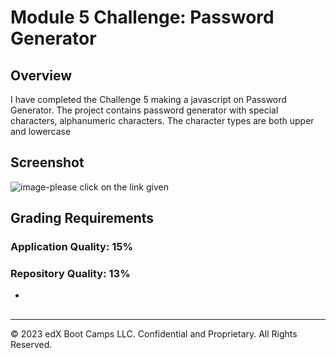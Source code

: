 # Module 5 Challenge: Password Generator

## Overview

I have completed the Challenge 5 making a javascript on Password Generator. The project contains password generator with special characters, alphanumeric characters. The character types are both upper and lowercase


## Screenshot
![image](https://github.com/maitradebasis/Password-Generator/assets/150193426/fa9dde5d-ae95-4072-a960-b8060ae6c583)-please click on the link given




## Grading Requirements


### 

### 

### Application Quality: 15%



### Repository Quality: 13%

* 


## 


---

© 2023 edX Boot Camps LLC. Confidential and Proprietary. All Rights Reserved.
